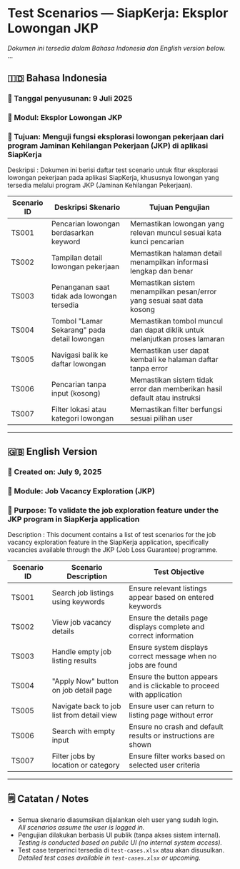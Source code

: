 # Test Scenarios — SiapKerja: Eksplor Lowongan JKP

*Dokumen ini tersedia dalam Bahasa Indonesia dan English version below.*
...
## 🇮🇩 Bahasa Indonesia

### 📅 Tanggal penyusunan: 9 Juli 2025  
### 📌 Modul: Eksplor Lowongan JKP  
### 🧪 Tujuan: Menguji fungsi eksplorasi lowongan pekerjaan dari program Jaminan Kehilangan Pekerjaan (JKP) di aplikasi SiapKerja

Deskripsi : Dokumen ini berisi daftar test scenario untuk fitur eksplorasi lowongan pekerjaan pada aplikasi SiapKerja, khususnya lowongan yang tersedia melalui program JKP (Jaminan Kehilangan Pekerjaan).

| Scenario ID | Deskripsi Skenario                          | Tujuan Pengujian                                                           |
|-------------|----------------------------------------------|----------------------------------------------------------------------------|
| TS001       | Pencarian lowongan berdasarkan keyword       | Memastikan lowongan yang relevan muncul sesuai kata kunci pencarian       |
| TS002       | Tampilan detail lowongan pekerjaan           | Memastikan halaman detail menampilkan informasi lengkap dan benar         |
| TS003       | Penanganan saat tidak ada lowongan tersedia  | Memastikan sistem menampilkan pesan/error yang sesuai saat data kosong    |
| TS004       | Tombol "Lamar Sekarang" pada detail lowongan | Memastikan tombol muncul dan dapat diklik untuk melanjutkan proses lamaran|
| TS005       | Navigasi balik ke daftar lowongan            | Memastikan user dapat kembali ke halaman daftar tanpa error               |
| TS006       | Pencarian tanpa input (kosong)               | Memastikan sistem tidak error dan memberikan hasil default atau instruksi |
| TS007       | Filter lokasi atau kategori lowongan         | Memastikan filter berfungsi sesuai pilihan user                           |

---

## 🇬🇧 English Version

### 📅 Created on: July 9, 2025  
### 📌 Module: Job Vacancy Exploration (JKP)  
### 🧪 Purpose: To validate the job exploration feature under the JKP program in SiapKerja application

Description : This document contains a list of test scenarios for the job vacancy exploration feature in the SiapKerja application, specifically vacancies available through the JKP (Job Loss Guarantee) programme.

| Scenario ID | Scenario Description                        | Test Objective                                                           |
|-------------|----------------------------------------------|--------------------------------------------------------------------------|
| TS001       | Search job listings using keywords           | Ensure relevant listings appear based on entered keywords               |
| TS002       | View job vacancy details                     | Ensure the details page displays complete and correct information       |
| TS003       | Handle empty job listing results             | Ensure system displays correct message when no jobs are found           |
| TS004       | "Apply Now" button on job detail page        | Ensure the button appears and is clickable to proceed with application  |
| TS005       | Navigate back to job list from detail view   | Ensure user can return to listing page without error                    |
| TS006       | Search with empty input                      | Ensure no crash and default results or instructions are shown           |
| TS007       | Filter jobs by location or category          | Ensure filter works based on selected user criteria                     |

---

## 🗒️ Catatan / Notes

- Semua skenario diasumsikan dijalankan oleh user yang sudah login.  
  _All scenarios assume the user is logged in._
- Pengujian dilakukan berbasis UI publik (tanpa akses sistem internal).  
  _Testing is conducted based on public UI (no internal system access)._  
- Test case terperinci tersedia di `test-cases.xlsx` atau akan disusulkan.  
  _Detailed test cases available in `test-cases.xlsx` or upcoming._
